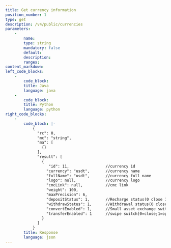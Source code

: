 ```yaml
---
title: Get currency information
position_number: 1
type: get
description: /v4/public/currencies
parameters:
    -
        name:
        type: string
        mandatory: false
        default:
        description:
        ranges:
content_markdown:
left_code_blocks:
    -
        code_block:
        title: Java
        language: java
    -
        code_block:
        title: Python
        language: python
right_code_blocks:
    -
        code_block: |-
            {
              "rc": 0,
              "mc": "string",
              "ma": [
                {}
              ],
              "result": [
                {
                   "id": 11,                //currency id
                  "currency": "usdt",       //currency name
                  "fullName": "usdt",       //currency full name
                  "logo": null,             //currency logo
                  "cmcLink": null,          //cmc link
                  "weight": 100,    
                  "maxPrecision": 6,  
                  "depositStatus": 1,       //Recharge status(0 close 1 open)
                  "withdrawStatus": 1,      //Withdrawal status(0 close 1 open)
                  "convertEnabled": 1,      //Small asset exchange switch[0=close;1=open]
                  "transferEnabled": 1      //swipe switch[0=close;1=open]
                }
              ]
            }
        title: Response
        language: json
---
```

